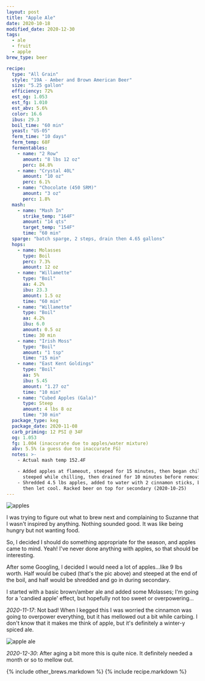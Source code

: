 ```yaml
---
layout: post
title: "Apple Ale"
date: 2020-10-18
modified_date: 2020-12-30
tags:
  - ale
  - fruit
  - apple
brew_type: beer

recipe:
  type: "All Grain"
  style: "19A - Amber and Brown American Beer"
  size: "5.25 gallon"
  efficiency: 72%
  est_og: 1.053
  est_fg: 1.010
  est_abv: 5.6%
  color: 16.6
  ibus: 29.3
  boil_time: "60 min"
  yeast: "US-05"
  ferm_time: "10 days"
  ferm_temp: 68F
  fermentables:
    - name: "2 Row"
      amount: "8 lbs 12 oz"
      perc: 84.8%
    - name: "Crystal 40L"
      amount: "10 oz"
      perc: 6.1%
    - name: "Chocolate (450 SRM)"
      amount: "3 oz"
      perc: 1.8%
  mash:
    - name: "Mash In"
      strike_temp: "164F"
      amount: "14 qts"
      target_temp: "154F"
      time: "60 min"
  sparge: "batch sparge, 2 steps, drain then 4.65 gallons"
  hops:
    - name: Molasses
      type: Boil
      perc: 7.3%
      amount: 12 oz
    - name: "Willamette"
      type: "Boil"
      aa: 4.2%
      ibu: 23.3
      amount: 1.5 oz
      time: "60 min"
    - name: "Willamette"
      type: "Boil"
      aa: 4.2%
      ibu: 6.0
      amount: 0.5 oz
      time: 30 min
    - name: "Irish Moss"
      type: "Boil"
      amount: "1 tsp"
      time: "15 min"
    - name: "East Kent Goldings"
      type: "Boil"
      aa: 5%
      ibu: 5.45
      amount: "1.27 oz"
      time: "10 min"
    - name: "Cubed Apples (Gala)"
      type: Steep
      amount: 4 lbs 8 oz
      time: "30 min"
  package_type: keg
  package_date: 2020-11-08
  carb_priming: 12 PSI @ 34F
  og: 1.053
  fg: 1.004 (inaccurate due to apples/water mixture)
  abv: 5.5% (a guess due to inaccurate FG)
  notes: >-
    - Actual mash temp 152.4F 

    - Added apples at flameout, steeped for 15 minutes, then began chilling, 
      steeped while chilling, then drained for 10 minutes before removing.
    - Shredded 4.5 lbs apples, added to water with 2 cinnamon sticks, brought to ~180F and 
      then let cool. Racked beer on top for secondary (2020-10-25)
---
```

![apples](/brewlog/assets/apples.png)

I was trying to figure out what to brew next and complaining to Suzanne that I wasn't inspired by anything. Nothing sounded good. It was like being hungry but not wanting food.

So, I decided I should do something appropriate for the season, and apples came to mind. Yeah! I've never done anything with apples, so that should be interesting.

After some Googling, I decided I would need a lot of apples...like 9 lbs worth. Half would be cubed (that's the pic above) and steeped at the end of the boil, and half would be shredded and go in during secondary.

I started with a basic brown/amber ale and added some Molasses; I'm going for a 'candied apple' effect, but hopefully not too sweet or overpowering...

*2020-11-17*: Not bad! When I kegged this I was worried the cinnamon was going to overpower everything, but it has mellowed out a bit while carbing. I don't know that it makes me think of apple, but it's definitely a winter-y spiced ale.

![apple ale](/brewlog/assets/apple_ale_finish.png)

*2020-12-30*: After aging a bit more this is quite nice. It definitely needed a month or so to mellow out.

{% include other_brews.markdown %}
{% include recipe.markdown %}
